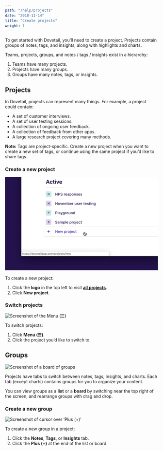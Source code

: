```yaml
---
path: "/help/projects"
date: "2018-11-14"
title: "Create projects"
weight: 1
---
```


To get started with Dovetail, you’ll need to create a project. Projects contain groups of notes, tags, and insights, along with highlights and charts.

Teams, projects, groups, and notes / tags / insights exist in a hierarchy:

1.  Teams have many projects.
1.  Projects have many groups.
1.  Groups have many notes, tags, or insights.

## Projects

In Dovetail, projects can represent many things. For example, a project could contain:

- A set of customer interviews.
- A set of user testing sessions.
- A collection of ongoing user feedback.
- A collection of feedback from other apps.
- A large research project covering many methods.

**Note:** Tags are project-specific. Create a new project when you want to create a new set of tags, or continue using the same project if you’d like to share tags.

### Create a new project

![Screenshot of cursor over ‘New project’](./create-project.png)

To create a new project:

1.  Click the **logo** in the top left to visit **[all projects](/projects)**.
1.  Click **New project**.

### Switch projects

![Screenshot of the Menu (☰)](./switch-projects.png)

To switch projects:

1.  Click **Menu (☰)**.
1.  Click the project you’d like to switch to.

## Groups

![Screenshot of a board of groups](./groups.png)

Projects have tabs to switch between notes, tags, insights, and charts. Each tab (except charts) contains groups for you to organize your content.

You can view groups as a **list** or a **board** by switching near the top right of the screen, and rearrange groups with drag and drop.

### Create a new group

![Screenshot of cursor over ‘Plus (+)’](./create-group.png)

To create a new group in a project:

1.  Click the **Notes**, **Tags**, or **Insights** tab.
1.  Click the **Plus (+)** at the end of the list or board.
